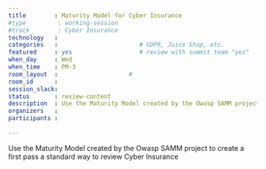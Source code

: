 ```yaml
---
title        : Maturity Model for Cyber Insurance
#type         : working-session
#track        : Cyber Insurance
technology   :
categories   :                       # GDPR, Juice Shop, etc.
featured     : yes                   # review with summit team "yes"
when_day     : Wed
when_time    : PM-3
room_layout  :                    #
room_id      :
session_slack:
status       : review-content
description  : Use the Maturity Model created by the Owasp SAMM project to create a first pass a standard way to review Cyber Insurance
organizers   :
participants :
    
---
```


Use the Maturity Model created by the Owasp SAMM project to create a first pass a standard way to review Cyber Insurance
